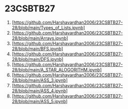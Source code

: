 # 23CSBTB27
1. [https://github.com/Harshavardhan2006/23CSBTB27-28/blob/main/Types_of_Lists.ipynb]
2. [https://github.com/Harshavardhan2006/23CSBTB27-28/blob/main/Arrays.ipynb]
3. [https://github.com/Harshavardhan2006/23CSBTB27-28/blob/main/BFS.ipynb]
4. [https://github.com/Harshavardhan2006/23CSBTB27-28/blob/main/DFS.ipynb]
5. [https://github.com/Harshavardhan2006/23CSBTB27-28/blob/main/A_STAR_ALOGORITHM.ipynb]
6. [https://github.com/Harshavardhan2006/23CSBTB27-28/blob/main/ASS_3.ipynb]
7. [https://github.com/Harshavardhan2006/23CSBTB27-28/blob/main/ASS_4.ipynb]
8. [https://github.com/Harshavardhan2006/23CSBTB27-28/blob/main/ASS_5.ipynb]
